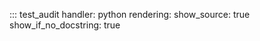 ::: test_audit
    handler: python
    rendering:
      show_source: true
      show_if_no_docstring: true